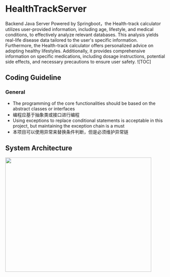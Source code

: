 # HealthTrackServer
Backend Java Server Powered by Springboot，the Health-track calculator utilizes user-provided information, including age, lifestyle, and medical conditions, to effectively analyze relevant databases. This analysis yields real-life disease data tailored to the user's specific information. Furthermore, the Health-track calculator offers personalized advice on adopting healthy lifestyles. Additionally, it provides comprehensive information on specific medications, including dosage instructions, potential side effects, and necessary precautions to ensure user safety.
![TOC]
## Coding Guideline
### General
- The programming of the core functionalities should be based on the abstract classes or interfaces
- 编程应基于抽象类或接口进行编程
- Using exceptions to replace conditional statements is acceptable in this project, but maintaining the exception chain is a must
- 本项目可以使用异常来替换条件判断，但是必须维护异常链

## System Architecture
<img src="https://github.com/James777G/HealthTrackServer/assets/110001509/962130ea-ca0a-4c0a-baac-6bba08556fa9" width="460" height="360">

